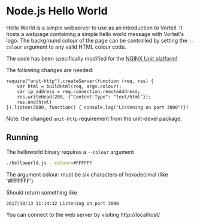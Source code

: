 # Node.js Hello World

Hello World is a simple webserver to use as an introduction to Vorteil. It hosts a webpage containing a simple hello world message with Vorteil's logo. The background colour of the page can be controlled by setting the `--colour` argument to any valid HTML colour code.

The code has been specifically modified for the [NGINX Unit platform!](https://unit.nginx.org/)

The following changes are needed:

```node
require("unit-http").createServer(function (req, res) {
    var html = buildHtml(req, argv.colour);
    var ip_address = req.connection.remoteAddress;
    res.writeHead(200, {"Content-Type": "text/html"});
    res.end(html)
}).listen(3000, function() { console.log("Listening on port 3000")})
```

Note: the changed `unit-http` requirement from the unit-devel package.


## Running

The helloworld binary requires a `--colour` argument

```sh
./helloworld.js --colour=#FFFFFF
```

The argument colour: must be six characters of hexadecimal (like '#FFFFFF')

Should return something like

```
2017/10/13 11:14:32 Listening on port 3000
```

You can connect to the web server by visiting http://localhost/
